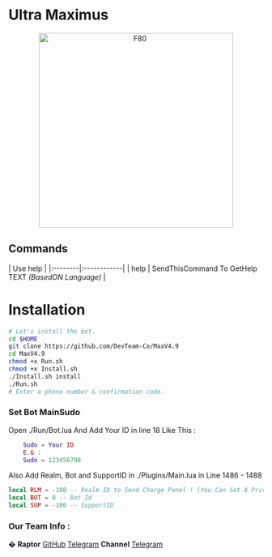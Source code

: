 # Ultra Maximus
<p align="center"><img src="" width="384" alt="F80" title="F80">

## Commands

| Use help |
|:--------|:------------|
| help | SendThisCommand To GetHelp TEXT *(BasedON Language)* |

# Installation

```sh
# Let's install the bot.
cd $HOME
git clone https://github.com/DevTeam-Co/MaxV4.9
cd MaxV4.9
chmod +x Run.sh
chmod +x Install.sh
./Install.sh install
./Run.sh 
# Enter a phone number & confirmation code.
```


### Set Bot **MainSudo**

Open ./Run/Bot.lua And Add Your ID in line 18 Like This :
```lua
    Sudo = Your ID
    E.G :
    Sudo = 123456798
```
Also Add Realm, Bot and SupportID in ./Plugins/Main.lua in Line 1486 - 1488
```lua
local RLM = -100 -- Realm ID to Send Charge Panel ! (You Can Set A Private)
local BOT = 0 -- Bot Id
local SUP = -100 -- SupportID
```


### Our Team Info : 

  � **Raptor** [GitHub](github.com/DevTeam-Co) [Telegram](https://T.me/Pedaret) 
    **Channel** [Telegram](https://T.me/Teshne)
  
  
 
  
